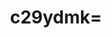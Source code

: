 ---
title: !binary |-
  c29ydmk=
description: !binary |-
  RmlubmlzaCBPcGVuIEdvdmVybm1lbnQgRGF0YSBUb29sa2l0
maintainer: !binary |-
  TGVvIExhaHRpIDxsb3Vob3NAZ29vZ2xlZ3JvdXBzLmNvbT4=
link: !binary |-
  aHR0cDovL2xvdWhvcy5naXRodWIuY29tL3NvcnZp
github: https://github.com/rOpenGov/sorvi
bugreports: !binary |-
  aHR0cHM6Ly9naXRodWIuY29tL2xvdWhvcy9zb3J2aS9pc3N1ZXM=
category: ropengov
---